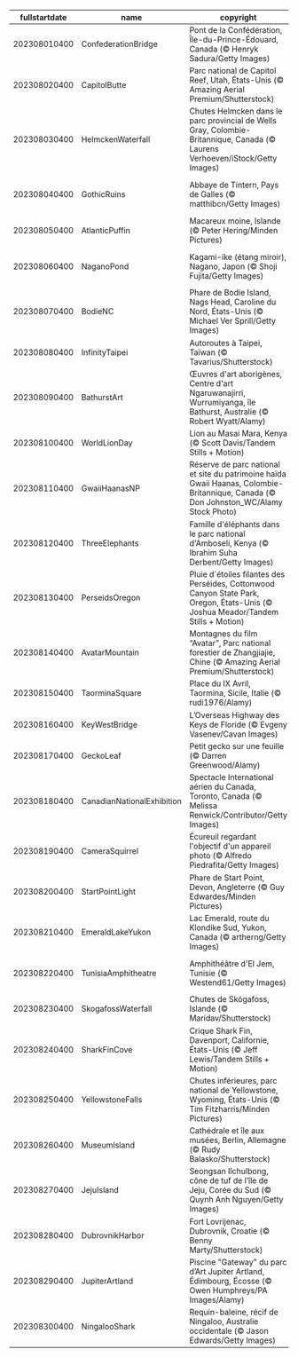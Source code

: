 |fullstartdate|name|copyright|title|image|
|--|--|--|--|--|
202308010400|ConfederationBridge|Pont de la Confédération, Île-du-Prince-Édouard, Canada (© Henryk Sadura/Getty Images)|La seule route vers l'Î.-P.-É.|![](/fr-CA/2023/08/202308010400ConfederationBridge.jpg)|
202308020400|CapitolButte|Parc national de Capitol Reef, Utah, États-Unis (© Amazing Aerial Premium/Shutterstock)|Une explosion de couleurs saisissante|![](/fr-CA/2023/08/202308020400CapitolButte.jpg)|
202308030400|HelmckenWaterfall|Chutes Helmcken dans le parc provincial de Wells Gray, Colombie-Britannique, Canada (© Laurens Verhoeven/iStock/Getty Images)|Écoutez ce rugissement!|![](/fr-CA/2023/08/202308030400HelmckenWaterfall.jpg)|
202308040400|GothicRuins|Abbaye de Tintern, Pays de Galles (© matthibcn/Getty Images)|Une fenêtre en porte-à-faux sur le passé|![](/fr-CA/2023/08/202308040400GothicRuins.jpg)|
202308050400|AtlanticPuffin|Macareux moine, Islande (© Peter Hering/Minden Pictures)|Quel drôle de nom d’oiseau|![](/fr-CA/2023/08/202308050400AtlanticPuffin.jpg)|
202308060400|NaganoPond|Kagami-ike (étang miroir), Nagano, Japon (© Shoji Fujita/Getty Images)|Un miroir qui reflète la beauté de la nature|![](/fr-CA/2023/08/202308060400NaganoPond.jpg)|
202308070400|BodieNC|Phare de Bodie Island, Nags Head, Caroline du Nord, États-Unis (© Michael Ver Sprill/Getty Images)|Une lumière parmi les étoiles|![](/fr-CA/2023/08/202308070400BodieNC.jpg)|
202308080400|InfinityTaipei|Autoroutes à Taipei, Taïwan (© Tavarius/Shutterstock)|Jusqu’à l’infini et au-delà!|![](/fr-CA/2023/08/202308080400InfinityTaipei.jpg)|
202308090400|BathurstArt|Œuvres d'art aborigènes, Centre d'art Ngaruwanajirri, Wurrumiyanga, île Bathurst, Australie (© Robert Wyatt/Alamy)|Une journée pour les peuples autochtones du monde entier|![](/fr-CA/2023/08/202308090400BathurstArt.jpg)|
202308100400|WorldLionDay|Lion au Masai Mara, Kenya (© Scott Davis/Tandem Stills + Motion)|"Roi de la jungle"? En fait, non!|![](/fr-CA/2023/08/202308100400WorldLionDay.jpg)|
202308110400|GwaiiHaanasNP|Réserve de parc national et site du patrimoine haïda Gwaii Haanas, Colombie-Britannique, Canada (© Don Johnston_WC/Alamy Stock Photo)|Entre cèdres et épicéas|![](/fr-CA/2023/08/202308110400GwaiiHaanasNP.jpg)|
202308120400|ThreeElephants|Famille d'éléphants dans le parc national d'Amboseli, Kenya (© Ibrahim Suha Derbent/Getty Images)|Si grands et pourtant si gentils!|![](/fr-CA/2023/08/202308120400ThreeElephants.jpg)|
202308130400|PerseidsOregon|Pluie d´étoiles filantes des Perséides, Cottonwood Canyon State Park, Oregon, États-Unis (© Joshua Meador/Tandem Stills + Motion)|Des météores en cascade|![](/fr-CA/2023/08/202308130400PerseidsOregon.jpg)|
202308140400|AvatarMountain|Montagnes du film “Avatar”, Parc national forestier de Zhangjiajie, Chine (© Amazing Aerial Premium/Shutterstock)|Un trésor naturel défiant la gravité|![](/fr-CA/2023/08/202308140400AvatarMountain.jpg)|
202308150400|TaorminaSquare|Place du IX Avril, Taormina, Sicile, Italie (© rudi1976/Alamy)|Une place en échiquier|![](/fr-CA/2023/08/202308150400TaorminaSquare.jpg)|
202308160400|KeyWestBridge|L’Overseas Highway des Keys de Floride (© Evgeny Vasenev/Cavan Images)|La route du grand large|![](/fr-CA/2023/08/202308160400KeyWestBridge.jpg)|
202308170400|GeckoLeaf|Petit gecko sur une feuille  (© Darren Greenwood/Alamy)|Un drôle de lézard!|![](/fr-CA/2023/08/202308170400GeckoLeaf.jpg)|
202308180400|CanadianNationalExhibition|Spectacle International aérien du Canada, Toronto, Canada (© Melissa Renwick/Contributor/Getty Images)|En avant toute!|![](/fr-CA/2023/08/202308180400CanadianNationalExhibition.jpg)|
202308190400|CameraSquirrel|Écureuil regardant l'objectif d'un appareil photo (© Alfredo Piedrafita/Getty Images)|Je suis prêt (ou près) pour mon gros plan|![](/fr-CA/2023/08/202308190400CameraSquirrel.jpg)|
202308200400|StartPointLight|Phare de Start Point, Devon, Angleterre (© Guy Edwardes/Minden Pictures)|Sentinelle des mers|![](/fr-CA/2023/08/202308200400StartPointLight.jpg)|
202308210400|EmeraldLakeYukon|Lac Emerald, route du Klondike Sud, Yukon, Canada (© artherng/Getty Images)|Briller de l’intérieur|![](/fr-CA/2023/08/202308210400EmeraldLakeYukon.jpg)|
202308220400|TunisiaAmphitheatre|Amphithéâtre d'El Jem, Tunisie (© Westend61/Getty Images)|Une "ovation" à l'architecture romaine|![](/fr-CA/2023/08/202308220400TunisiaAmphitheatre.jpg)|
202308230400|SkogafossWaterfall|Chutes de Skógafoss, Islande (© Maridav/Shutterstock)|Plonger en eaux troubles|![](/fr-CA/2023/08/202308230400SkogafossWaterfall.jpg)|
202308240400|SharkFinCove|Crique Shark Fin, Davenport, Californie, États-Unis (© Jeff Lewis/Tandem Stills + Motion)|Une crique qui porte bien son nom|![](/fr-CA/2023/08/202308240400SharkFinCove.jpg)|
202308250400|YellowstoneFalls|Chutes inférieures, parc national de Yellowstone, Wyoming, États-Unis (© Tim Fitzharris/Minden Pictures)|Le plus ancien parc national du monde|![](/fr-CA/2023/08/202308250400YellowstoneFalls.jpg)|
202308260400|MuseumIsland|Cathédrale et île aux musées, Berlin, Allemagne (© Rudy Balasko/Shutterstock)|La nuit au musée !|![](/fr-CA/2023/08/202308260400MuseumIsland.jpg)|
202308270400|JejuIsland|Seongsan Ilchulbong, cône de tuf de l’île de Jeju, Corée du Sud (© Quynh Anh Nguyen/Getty Images)|Un cratère iconique !|![](/fr-CA/2023/08/202308270400JejuIsland.jpg)|
202308280400|DubrovnikHarbor|Fort Lovrijenac, Dubrovnik, Croatie (© Benny Marty/Shutterstock)|Gare aux dragons!|![](/fr-CA/2023/08/202308280400DubrovnikHarbor.jpg)|
202308290400|JupiterArtland|Piscine "Gateway" du parc d’Art Jupiter Artland, Édimbourg, Écosse (© Owen Humphreys/PA Images/Alamy)|Un grand bain d’art contemporain!|![](/fr-CA/2023/08/202308290400JupiterArtland.jpg)|
202308300400|NingalooShark|Requin-baleine, récif de Ningaloo, Australie occidentale (© Jason Edwards/Getty Images)|Le meilleur ami des plongeurs|![](/fr-CA/2023/08/202308300400NingalooShark.jpg)|
